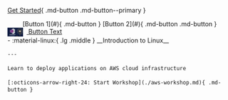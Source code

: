[Get Started](www.google.com){ .md-button .md-button--primary }

<div markdown style="text-align: center;">
[Button 1](#){ .md-button } [Button 2](#){ .md-button .md-button }
</div>

<a href="#link" class="md-button md-button--primary">
  <img src="./images/kir_oxford_combined_logo.png" style="height: 20px; vertical-align: middle; margin-right: 8px;">
  Button Text
</a>

<div class="grid cards" markdown>
-   :material-linux:{ .lg .middle } __Introduction to Linux__

    ---

    Learn to deploy applications on AWS cloud infrastructure

    [:octicons-arrow-right-24: Start Workshop](./aws-workshop.md){ .md-button }

</div>